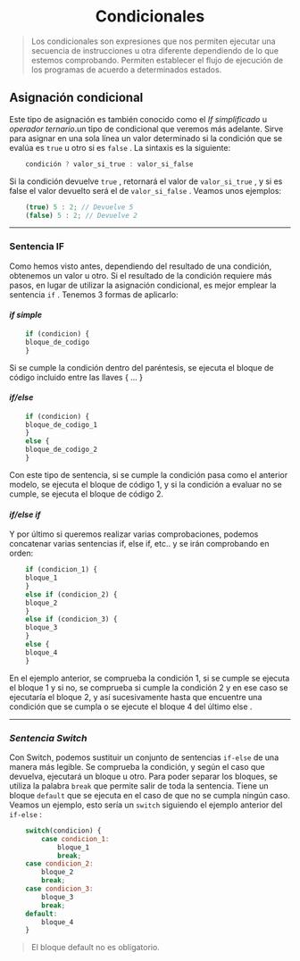<h1 align="center"> Condicionales </h1>

> Los condicionales son expresiones que nos permiten ejecutar una secuencia de instrucciones u otra diferente dependiendo de lo que estemos comprobando. Permiten establecer el flujo de ejecución de los programas de acuerdo a determinados estados.

## __Asignación condicional__
Este tipo de asignación es también conocido como el _If simplificado_ u _operador ternario_.un tipo de condicional que veremos más adelante. Sirve para asignar en una sola línea un valor determinado si la condición que se evalúa es <code>true</code> u otro si es <code>false</code> . La sintaxis es la siguiente:
```js
    condición ? valor_si_true : valor_si_false
```
Si la condición devuelve <code>true</code> , retornará el valor de <code>valor_si_true</code> , y si es false el valor devuelto será el de <code>valor_si_false</code> . Veamos unos ejemplos:
```js
    (true) 5 : 2; // Devuelve 5
    (false) 5 : 2; // Devuelve 2
```
---

### **Sentencia IF**
Como hemos visto antes, dependiendo del resultado de una condición, obtenemos un
valor u otro. Si el resultado de la condición requiere más pasos, en lugar de utilizar la asignación condicional, es mejor emplear la sentencia <code>if</code> . Tenemos 3 formas de aplicarlo:

#### ***if simple***
```js
    if (condicion) {
    bloque_de_codigo
    }
```
Si se cumple la condición dentro del paréntesis, se ejecuta el bloque de código incluido
entre las llaves { ... }
#### ***if/else***
```js
    if (condicion) {
    bloque_de_codigo_1
    }
    else {
    bloque_de_codigo_2
    }
```
Con este tipo de sentencia, si se cumple la condición pasa como el anterior modelo, se ejecuta el bloque de código 1, y si la condición a evaluar no se cumple, se ejecuta el bloque de código 2.

#### ***if/else if***

Y por último si queremos realizar varias comprobaciones, podemos concatenar varias sentencias if, else if, etc.. y se irán comprobando en orden:
```js
    if (condicion_1) {
    bloque_1
    }
    else if (condicion_2) {
    bloque_2
    }
    else if (condicion_3) {
    bloque_3
    }
    else {
    bloque_4
    }
```
En el ejemplo anterior, se comprueba la condición 1, si se cumple se ejecuta el bloque 1 y si no, se comprueba si cumple la condición 2 y en ese caso se ejecutaría el bloque 2, y así sucesivamente hasta que encuentre una condición que se cumpla o se ejecute el bloque 4 del último else .

---

### ***Sentencia Switch***

Con Switch, podemos sustituir un conjunto de sentencias <code>if-else</code> de una manera más legible. Se comprueba la condición, y según el caso que devuelva, ejecutará un bloque u otro. Para poder separar los bloques, se utiliza la palabra <code>break</code> que permite salir de toda la sentencia. Tiene un bloque <code>default</code> que se ejecuta en el caso de que no se cumpla ningún caso. Veamos un ejemplo, esto sería un <code>switch</code> siguiendo el ejemplo anterior del <code>if-else</code> :
```js
    switch(condicion) {
        case condicion_1:
            bloque_1
            break;
    case condicion_2:
        bloque_2
        break;
    case condicion_3:
        bloque_3
        break;
    default:
        bloque_4
    }
```
> El bloque default no es obligatorio.
